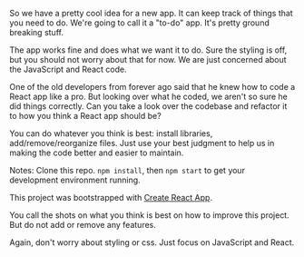 
So we have a pretty cool idea for a new app.  It can keep track of things that you need to do.
We're going to call it a "to-do" app.  It's pretty ground breaking stuff.

The app works fine and does what we want it to do. Sure the styling is off, but
you should not worry about that for now.  We are just concerned about the JavaScript and React code.

One of the old developers from forever ago said that he knew how to code a
React app like a pro.  But looking over what he coded, we aren't so sure
he did things correctly.  Can you take a look over the codebase and refactor
it to how you think a React app should be?  

You can do whatever you think is best:
install libraries, add/remove/reorganize files.  Just use your best judgment to help us in making
the code better and easier to maintain.

Notes:
Clone this repo.  `npm install`, then `npm start` to get your development environment running.

This project was bootstrapped with [Create React App](https://github.com/facebookincubator/create-react-app).

You call the shots on what you think is best on how to improve this project.  But do not add or remove any features.

Again, don't worry about styling or css. Just focus on JavaScript and React.
